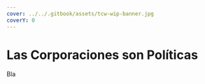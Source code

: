 ```yaml
---
cover: ../../.gitbook/assets/tcw-wip-banner.jpg
coverY: 0
---
```


# Las Corporaciones son Políticas

Bla
